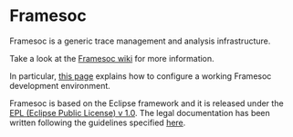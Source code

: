 Framesoc
========

Framesoc is a generic trace management and analysis infrastructure.

Take a look at the [Framesoc wiki](https://github.com/generoso/framesoc/wiki/) for more information. 

In particular, [this page](https://github.com/generoso/framesoc/wiki/Framesoc-Eclipse-Plugin-Development-Environment-Setup) explains how to configure a working Framesoc development environment.

Framesoc is based on the Eclipse framework and it is released under the [EPL (Eclipse Public License) v 1.0](https://www.eclipse.org/legal/epl-v10.html). The legal documentation has been written following the guidelines specified [here](http://www.eclipse.org/legal/guidetolegaldoc.php).
